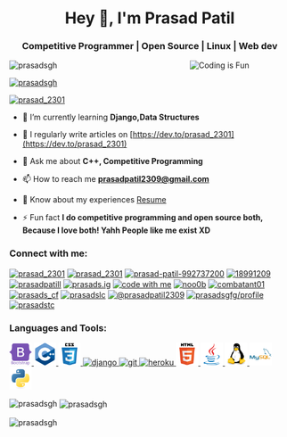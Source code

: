 <h1 align="center">Hey 👋, I'm Prasad Patil</h1>
<h3 align="center">Competitive Programmer | Open Source | Linux | Web dev</h3>
<img align="right" alt="Coding is Fun" width="180" “margin-top: 100px;” src="https://miro.medium.com/max/828/0*C-cPP9D2MIyeexAT.gif">
<p align="left"> <img src="https://komarev.com/ghpvc/?username=prasadsgh&label=Profile%20views&color=0e75b6&style=flat" alt="prasadsgh" /> </p>

<p align="left"> <a href="https://github.com/ryo-ma/github-profile-trophy"><img src="https://github-profile-trophy.vercel.app/?username=prasadsgh" alt="prasadsgh" /></a> </p>

<p align="left"> <a href="https://twitter.com/prasad_2301" target="blank"><img src="https://img.shields.io/twitter/follow/prasad_2301?logo=twitter&style=for-the-badge" alt="prasad_2301" /></a> </p>

- 🌱 I’m currently learning **Django,Data Structures**

- 📝 I regularly write articles on [https://dev.to/prasad_2301](https://dev.to/prasad_2301)

- 💬 Ask me about **C++, Competitive Programming**

- 📫 How to reach me **prasadpatil2309@gmail.com**

- 📄 Know about my experiences [Resume](https://drive.google.com/drive/u/0/folders/1FzqJV2r2vPqjOhULgxMu_VkQP_ugpeO1)

- ⚡ Fun fact **I do competitive programming and open source both, Because I love both! Yahh People like me exist XD**

<h3 align="left">Connect with me:</h3>
<p align="left">
<a href="https://dev.to/prasad_2301" target="blank"><img align="center" src="https://raw.githubusercontent.com/rahuldkjain/github-profile-readme-generator/master/src/images/icons/Social/devto.svg" alt="prasad_2301" height="30" width="40" /></a>
<a href="https://twitter.com/prasad_2301" target="blank"><img align="center" src="https://raw.githubusercontent.com/rahuldkjain/github-profile-readme-generator/master/src/images/icons/Social/twitter.svg" alt="prasad_2301" height="30" width="40" /></a>
<a href="https://linkedin.com/in/prasad-patil-992737200" target="blank"><img align="center" src="https://raw.githubusercontent.com/rahuldkjain/github-profile-readme-generator/master/src/images/icons/Social/linked-in-alt.svg" alt="prasad-patil-992737200" height="30" width="40" /></a>
<a href="https://stackoverflow.com/users/18991209" target="blank"><img align="center" src="https://raw.githubusercontent.com/rahuldkjain/github-profile-readme-generator/master/src/images/icons/Social/stack-overflow.svg" alt="18991209" height="30" width="40" /></a>
<a href="https://kaggle.com/prasadpatill" target="blank"><img align="center" src="https://raw.githubusercontent.com/rahuldkjain/github-profile-readme-generator/master/src/images/icons/Social/kaggle.svg" alt="prasadpatill" height="30" width="40" /></a>
<a href="https://instagram.com/prasads.ig" target="blank"><img align="center" src="https://raw.githubusercontent.com/rahuldkjain/github-profile-readme-generator/master/src/images/icons/Social/instagram.svg" alt="prasads.ig" height="30" width="40" /></a>
<a href="https://www.youtube.com/c/code with me" target="blank"><img align="center" src="https://raw.githubusercontent.com/rahuldkjain/github-profile-readme-generator/master/src/images/icons/Social/youtube.svg" alt="code with me" height="30" width="40" /></a>
<a href="https://www.codechef.com/users/noo0b" target="blank"><img align="center" src="https://cdn.jsdelivr.net/npm/simple-icons@3.1.0/icons/codechef.svg" alt="noo0b" height="30" width="40" /></a>
<a href="https://www.hackerrank.com/combatant01" target="blank"><img align="center" src="https://raw.githubusercontent.com/rahuldkjain/github-profile-readme-generator/master/src/images/icons/Social/hackerrank.svg" alt="combatant01" height="30" width="40" /></a>
<a href="https://codeforces.com/profile/prasads_cf" target="blank"><img align="center" src="https://raw.githubusercontent.com/rahuldkjain/github-profile-readme-generator/master/src/images/icons/Social/codeforces.svg" alt="prasads_cf" height="30" width="40" /></a>
<a href="https://www.leetcode.com/prasadslc" target="blank"><img align="center" src="https://raw.githubusercontent.com/rahuldkjain/github-profile-readme-generator/master/src/images/icons/Social/leet-code.svg" alt="prasadslc" height="30" width="40" /></a>
<a href="https://www.hackerearth.com/@prasadpatil2309" target="blank"><img align="center" src="https://raw.githubusercontent.com/rahuldkjain/github-profile-readme-generator/master/src/images/icons/Social/hackerearth.svg" alt="@prasadpatil2309" height="30" width="40" /></a>
<a href="https://auth.geeksforgeeks.org/user/prasadsgfg/profile" target="blank"><img align="center" src="https://raw.githubusercontent.com/rahuldkjain/github-profile-readme-generator/master/src/images/icons/Social/geeks-for-geeks.svg" alt="prasadsgfg/profile" height="30" width="40" /></a>
<a href="https://www.topcoder.com/members/prasadstc" target="blank"><img align="center" src="https://raw.githubusercontent.com/rahuldkjain/github-profile-readme-generator/master/src/images/icons/Social/topcoder.svg" alt="prasadstc" height="30" width="40" /></a>
</p>

<h3 align="left">Languages and Tools:</h3>
<p align="left"> <a href="https://getbootstrap.com" target="_blank" rel="noreferrer"> <img src="https://raw.githubusercontent.com/devicons/devicon/master/icons/bootstrap/bootstrap-plain-wordmark.svg" alt="bootstrap" width="40" height="40"/> </a> <a href="https://www.w3schools.com/cpp/" target="_blank" rel="noreferrer"> <img src="https://raw.githubusercontent.com/devicons/devicon/master/icons/cplusplus/cplusplus-original.svg" alt="cplusplus" width="40" height="40"/> </a> <a href="https://www.w3schools.com/css/" target="_blank" rel="noreferrer"> <img src="https://raw.githubusercontent.com/devicons/devicon/master/icons/css3/css3-original-wordmark.svg" alt="css3" width="40" height="40"/> </a> <a href="https://www.djangoproject.com/" target="_blank" rel="noreferrer"> <img src="https://cdn.worldvectorlogo.com/logos/django.svg" alt="django" width="40" height="40"/> </a> <a href="https://git-scm.com/" target="_blank" rel="noreferrer"> <img src="https://www.vectorlogo.zone/logos/git-scm/git-scm-icon.svg" alt="git" width="40" height="40"/> </a> <a href="https://heroku.com" target="_blank" rel="noreferrer"> <img src="https://www.vectorlogo.zone/logos/heroku/heroku-icon.svg" alt="heroku" width="40" height="40"/> </a> <a href="https://www.w3.org/html/" target="_blank" rel="noreferrer"> <img src="https://raw.githubusercontent.com/devicons/devicon/master/icons/html5/html5-original-wordmark.svg" alt="html5" width="40" height="40"/> </a> <a href="https://www.java.com" target="_blank" rel="noreferrer"> <img src="https://raw.githubusercontent.com/devicons/devicon/master/icons/java/java-original.svg" alt="java" width="40" height="40"/> </a> <a href="https://www.linux.org/" target="_blank" rel="noreferrer"> <img src="https://raw.githubusercontent.com/devicons/devicon/master/icons/linux/linux-original.svg" alt="linux" width="40" height="40"/> </a> <a href="https://www.mysql.com/" target="_blank" rel="noreferrer"> <img src="https://raw.githubusercontent.com/devicons/devicon/master/icons/mysql/mysql-original-wordmark.svg" alt="mysql" width="40" height="40"/> </a> <a href="https://www.python.org" target="_blank" rel="noreferrer"> <img src="https://raw.githubusercontent.com/devicons/devicon/master/icons/python/python-original.svg" alt="python" width="40" height="40"/> </a> </p>

<p><img align="left" src="https://github-readme-stats.vercel.app/api/top-langs?username=prasadsgh&show_icons=true&locale=en&layout=compact" alt="prasadsgh" /></p>

<p>&nbsp;<img align="center" src="https://github-readme-stats.vercel.app/api?username=prasadsgh&show_icons=true&locale=en" alt="prasadsgh" /></p>

<p><img align="center" src="https://github-readme-streak-stats.herokuapp.com/?user=prasadsgh&" alt="prasadsgh" /></p>
